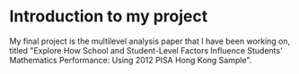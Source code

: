 # Introduction to my project
 
My final project is the multilevel analysis paper that I have been working on, titled "Explore How School and Student-Level Factors Influence Students’ Mathematics Performance: Using 2012 PISA Hong Kong Sample".

